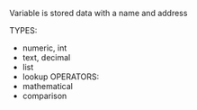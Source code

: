 Variable is stored data with a name and address

TYPES:
- numeric, int
- text, decimal
- list 
- lookup
OPERATORS:
- mathematical
- comparison
